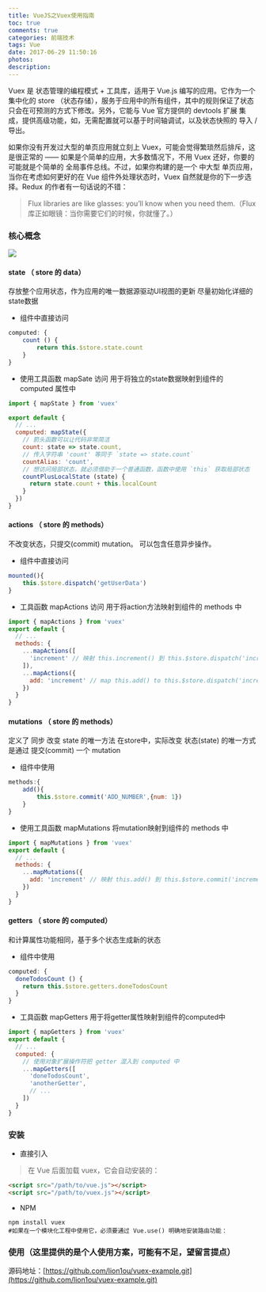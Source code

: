 ```yaml
---
title: VueJS之Vuex使用指南
toc: true
comments: true
categories: 前端技术
tags: Vue
date: 2017-06-29 11:50:16
photos:
description:
---
```

Vuex 是 状态管理的编程模式 + 工具库，适用于 Vue.js 编写的应用。它作为一个集中化的 store （状态存储），服务于应用中的所有组件，其中的规则保证了状态只会在可预测的方式下修改。另外，它能与 Vue 官方提供的 devtools 扩展 集成，提供高级功能，如，无需配置就可以基于时间轴调试，以及状态快照的 导入 / 导出。

<!--more-->

如果你没有开发过大型的单页应用就立刻上 Vuex，可能会觉得繁琐然后排斥，这是很正常的 —— 如果是个简单的应用，大多数情况下，不用 Vuex 还好，你要的可能就是个简单的 全局事件总线。不过，如果你构建的是一个 中大型 单页应用，当你在考虑如何更好的在 Vue 组件外处理状态时，Vuex 自然就是你的下一步选择。Redux 的作者有一句话说的不错：

>Flux libraries are like glasses: you’ll know when you need them.（Flux 库正如眼镜：当你需要它们的时候，你就懂了。）

### 核心概念

![](https://ws1.sinaimg.cn/large/006tNc79gy1fh21jpvhk6j30jh0fb0sp.jpg)

#### state （ store 的 data）

存放整个应用状态，作为应用的唯一数据源驱动UI视图的更新
尽量初始化详细的state数据

* 组件中直接访问

```js
computed: {
    count () {
        return this.$store.state.count
    }
}
```

* 使用工具函数 mapSate 访问
用于将独立的state数据映射到组件的 computed 属性中

```js
import { mapState } from 'vuex'

export default {
  // ...
  computed: mapState({
    // 箭头函数可以让代码非常简洁
    count: state => state.count,
    // 传入字符串 'count' 等同于 `state => state.count`
    countAlias: 'count',
    // 想访问局部状态，就必须借助于一个普通函数，函数中使用 `this` 获取局部状态
    countPlusLocalState (state) {
      return state.count + this.localCount
    }
  })
}
```

#### actions （ store 的 methods）

不改变状态，只提交(commit) mutation。
可以包含任意异步操作。

* 组件中直接访问

```js
mounted(){
    this.$store.dispatch('getUserData')
}
```

* 工具函数 mapActions 访问
用于将action方法映射到组件的 methods 中

```js
import { mapActions } from 'vuex'
export default {
  // ...
  methods: {
    ...mapActions([
      'increment' // 映射 this.increment() 到 this.$store.dispatch('increment')
    ]),
    ...mapActions({
      add: 'increment' // map this.add() to this.$store.dispatch('increment')
    })
  }
}
```

#### mutations （ store 的 methods）

定义了 同步 改变 state 的唯一方法
在store中，实际改变 状态(state) 的唯一方式是通过 提交(commit) 一个 mutation

* 组件中使用

```js
methods:{
    add(){
        this.$store.commit('ADD_NUMBER',{num: 1})
    }
}
```

* 使用工具函数 mapMutations
将mutation映射到组件的 methods 中

```js
import { mapMutations } from 'vuex'
export default {
  // ...
  methods: {
    ...mapMutations({
      add: 'increment' // 映射 this.add() 到 this.$store.commit('increment')
    })
  }
}
```

#### getters （ store 的 computed）

和计算属性功能相同，基于多个状态生成新的状态

* 组件中使用

```js
computed: {
  doneTodosCount () {
    return this.$store.getters.doneTodosCount
  }
}
```

* 工具函数 mapGetters
用于将getter属性映射到组件的computed中

```js
import { mapGetters } from 'vuex'
export default {
  // ...
  computed: {
    // 使用对象扩展操作符把 getter 混入到 computed 中
    ...mapGetters([
      'doneTodosCount',
      'anotherGetter',
      // ...
    ])
  }
}
```

### 安装

* 直接引入

>在 Vue 后面加载 vuex，它会自动安装的：

```html
<script src="/path/to/vue.js"></script>
<script src="/path/to/vuex.js"></script>
```

* NPM

```shell
npm install vuex 
#如果在一个模块化工程中使用它，必须要通过 Vue.use() 明确地安装路由功能：
```

### 使用（这里提供的是个人使用方案，可能有不足，望留言提点）

源码地址：[https://github.com/lion1ou/vuex-example.git](https://github.com/lion1ou/vuex-example.git)




